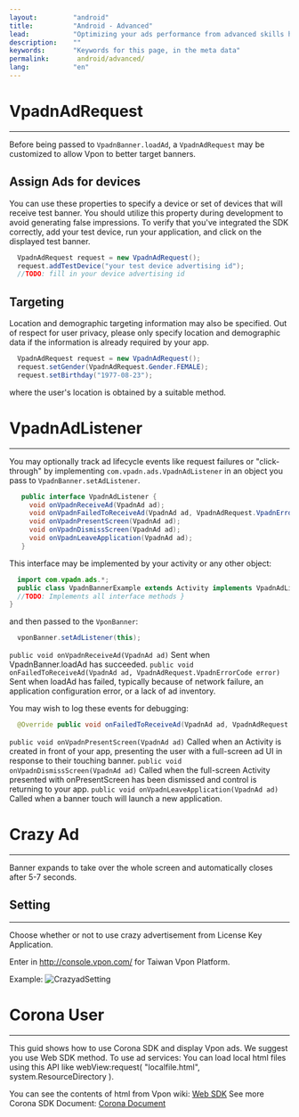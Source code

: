 ```yaml
---
layout:         "android"
title:          "Android - Advanced"
lead:           "Optimizing your ads performance from advanced skills here."
description:    ""
keywords:       "Keywords for this page, in the meta data"
permalink:       android/advanced/
lang:           "en"
---
```

# VpadnAdRequest
  -----------------------------
Before being passed to `VpadnBanner.loadAd`, a `VpadnAdRequest` may be customized to allow Vpon to better target banners.

## Assign Ads for devices

You can use these properties to specify a device or set of devices that will receive test banner.
You should utilize this property during development to avoid generating false impressions.
To verify that you've integrated the SDK correctly, add your test device, run your application, and click on the displayed test banner.

```java
  VpadnAdRequest request = new VpadnAdRequest();
  request.addTestDevice("your test device advertising id");
  //TODO: fill in your device advertising id
```

## Targeting

Location and demographic targeting information may also be specified. Out of respect for user privacy, please only specify location and demographic data if the information is already required by your app.

```java
  VpadnAdRequest request = new VpadnAdRequest();
  request.setGender(VpadnAdRequest.Gender.FEMALE);
  request.setBirthday("1977-08-23");
```
where the user's location is obtained by a suitable method.


# VpadnAdListener
---

You may optionally track ad lifecycle events like request failures or "click-through" by implementing `com.vpadn.ads.VpadnAdListener` in an object you pass to `VpadnBanner.setAdListener`.

```java
   public interface VpadnAdListener {
     void onVpadnReceiveAd(VpadnAd ad);
     void onVpadnFailedToReceiveAd(VpadnAd ad, VpadnAdRequest.VpadnErrorCode errorCode);
     void onVpadnPresentScreen(VpadnAd ad);
     void onVpadnDismissScreen(VpadnAd ad);
     void onVpadnLeaveApplication(VpadnAd ad);
   }
```

This interface may be implemented by your activity or any other object:

```java
  import com.vpadn.ads.*;
  public class VpadnBannerExample extends Activity implements VpadnAdListener {
  //TODO: Implements all interface methods }
}
```

and then passed to the `VponBanner`:

```java
  vponBanner.setAdListener(this);
```

`public void onVpadnReceiveAd(VpadnAd ad)`
  Sent when VpadnBanner.loadAd has succeeded.
`public void onFailedToReceiveAd(VpadnAd ad, VpadnAdRequest.VpadnErrorCode error)`
  Sent when loadAd has failed, typically because of network failure, an application configuration error, or a lack of ad inventory.

  You may wish to log these events for debugging:


```java
  @Override public void onFailedToReceiveAd(VpadnAd ad, VpadnAdRequest.VpadnErrorCode errorCode) { Log.d(MY_LOG_TAG, "failed to receive ad (" + errorCode + ")"); }
```

`public void onVpadnPresentScreen(VpadnAd ad)`
   Called when an Activity is created in front of your app, presenting the user with a full-screen ad UI in response to their touching banner.
`public void onVpadnDismissScreen(VpadnAd ad)`
   Called when the full-screen Activity presented with onPresentScreen has been dismissed and control is returning to your app.
`public void onVpadnLeaveApplication(VpadnAd ad)`
   Called when a banner touch will launch a new application.



# Crazy Ad
---
Banner expands to take over the whole screen and automatically closes after 5-7 seconds.
<img src="{{site.imgurl}}/Crazyad.png" alt="" class="width-300" />


## Setting
---
Choose whether or not to use crazy advertisement from License Key Application.

Enter in <http://console.vpon.com/> for Taiwan Vpon Platform.

Example:
![CrazyadSetting]



# Corona User
---
This guid shows how to use Corona SDK and display Vpon ads. We suggest you use Web SDK method. To use ad services:
You can load local html files using this API like webView:request( "localfile.html", system.ResourceDirectory ).

You can see the contents of html from Vpon wiki: [Web SDK]
See more Corona SDK Document: [Corona Document]





[CrazyadSetting]: {{site.imgurl}}/CrazyadSetting_En.png
[Web SDK]: {{site.baseurl}}/web/
[Corona Document]: http://docs.coronalabs.com/api/library/native/newWebView.html

